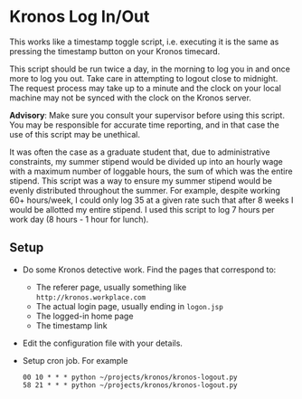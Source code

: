 # Kronos Log In/Out

This works like a timestamp toggle script, i.e. executing it is the same as
pressing the timestamp button on your Kronos timecard.

This script should be run twice a day, in the morning to log you in and once
more to log you out.  Take care in attempting to logout close to midnight.  The
request process may take up to a minute and the clock on your local machine may
not be synced with the clock on the Kronos server.

**Advisory**: Make sure you consult your supervisor before using this script.
You may be responsible for accurate time reporting, and in that case the use of
this script may be unethical.

It was often the case as a graduate student that, due to administrative
constraints, my summer stipend would be divided up into an hourly wage with a
maximum number of loggable hours, the sum of which was the entire stipend.  This
script was a way to ensure my summer stipend would be evenly distributed
throughout the summer.  For example, despite working 60+ hours/week, I could
only log 35 at a given rate such that after 8 weeks I would be allotted my
entire stipend.  I used this script to log 7 hours per work day (8 hours - 1
hour for lunch).

## Setup

-   Do some Kronos detective work.  Find the pages that correspond to:
    -   The referer page, usually something like `http://kronos.workplace.com`
    -   The actual login page, usually ending in `logon.jsp`
    -   The logged-in home page
    -   The timestamp link

-   Edit the configuration file with your details.

-   Setup cron job.  For example

        00 10 * * * python ~/projects/kronos/kronos-logout.py
        58 21 * * * python ~/projects/kronos/kronos-logout.py

